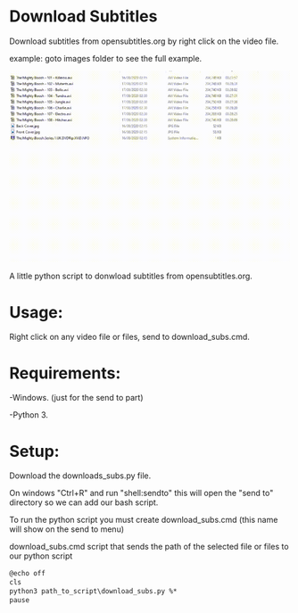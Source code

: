 # Download Subtitles
Download subtitles from opensubtitles.org by right click on the video file.

example: goto images folder to see the full example.


![](images/download_subs.gif)


A little python script to donwload subtitles from opensubtitles.org.

# Usage:

Right click on any video file or files, send to download_subs.cmd.

# Requirements:
-Windows. (just for the send to part)

-Python 3.

# Setup:

Download the downloads_subs.py file. 

On windows "Ctrl+R" and run "shell:sendto"
this will open the "send to" directory so we can add our bash script.


To run the python script you must create download_subs.cmd (this name will show on the send to menu)

download_subs.cmd script that sends the path of the selected file or files to our python script
```
@echo off
cls
python3 path_to_script\download_subs.py %*
pause
```



